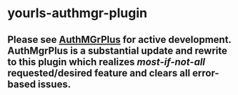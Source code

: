 yourls-authmgr-plugin
=====================
Please see [AuthMGrPlus](https://github.com/joshp23/YOURLS-AuthMgrPlus) for active development. AuthMgrPlus is a substantial update and rewrite to this plugin which realizes _most-if-not-all_ requested/desired feature and clears all error-based issues.
--------------------

